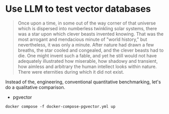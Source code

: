 # Use LLM to test vector databases

> Once upon a time, in some out of the way corner of that universe which is dispersed
into numberless twinkling solar systems, there was a star upon which clever beasts
invented knowing. That was the most arrogant and mendacious minute of "world
history," but nevertheless, it was only a minute. After nature had drawn a few breaths,
the star cooled and congealed, and the clever beasts had to die. One might invent such
a fable, and yet he still would not have adequately illustrated how miserable, how
shadowy and transient, how aimless and arbitrary the human intellect looks within
nature. There were eternities during which it did not exist.


Instead of the, engineering, conventional quantitative benchmarking, let's do a qualitative comparison. 

* pgvector


```
docker compose -f docker-compose-pgvector.yml up
```